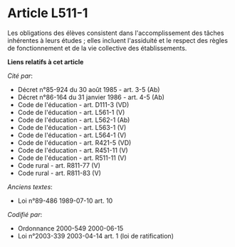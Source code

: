 # Article L511-1

Les obligations des élèves consistent dans l'accomplissement des tâches inhérentes à leurs études ; elles incluent
l'assiduité et le respect des règles de fonctionnement et de la vie collective des établissements.

**Liens relatifs à cet article**

_Cité par_:

  - Décret n°85-924 du 30 août 1985 - art. 3-5 (Ab)
  - Décret n°86-164 du 31 janvier 1986 - art. 4-5 (Ab)
  - Code de l'éducation - art. D111-3 (VD)
  - Code de l'éducation - art. L561-1 (V)
  - Code de l'éducation - art. L562-1 (Ab)
  - Code de l'éducation - art. L563-1 (V)
  - Code de l'éducation - art. L564-1 (V)
  - Code de l'éducation - art. R421-5 (VD)
  - Code de l'éducation - art. R451-11 (V)
  - Code de l'éducation - art. R511-11 (V)
  - Code rural - art. R811-77 (V)
  - Code rural - art. R811-83 (V)

_Anciens textes_:

  - Loi n°89-486 1989-07-10 art. 10

_Codifié par_:

  - Ordonnance 2000-549 2000-06-15
  - Loi n°2003-339 2003-04-14 art. 1 (loi de ratification)
